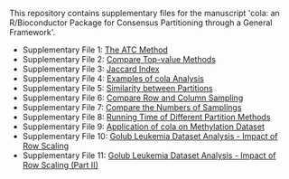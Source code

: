 
This repository contains supplementary files for the manuscript 'cola: an R/Bioconductor Package for Consensus Partitioning through a General Framework'.

- Supplementary File 1: [The ATC Method](https://jokergoo.github.io/cola_supplementary/suppl_1_ATC/suppl_1_ATC.html)
- Supplementary File 2: [Compare Top-value Methods](https://jokergoo.github.io/cola_supplementary/suppl_2_top_value/suppl_2_top_value.html)
- Supplementary File 3: [Jaccard Index](https://jokergoo.github.io/cola_supplementary/suppl_3_Jaccard_index/suppl_3_Jaccard_index.html)
- Supplementary File 4: [Examples of cola Analysis](https://jokergoo.github.io/cola_supplementary/suppl_4_report/suppl_4_report.html)
- Supplementary File 5: [Similarity between Partitions](https://jokergoo.github.io/cola_supplementary/suppl_5_similarity_between_partitions/suppl_5_similarity_between_partitions.html)
- Supplementary File 6: [Compare Row and Column Sampling](https://jokergoo.github.io/cola_supplementary/suppl_6_row_col/suppl_6_row_col.html)
- Supplementary File 7: [Compare the Numbers of Samplings](https://jokergoo.github.io/cola_supplementary/suppl_7_nrep/suppl_7_nrep.html)
- Supplementary File 8: [Running Time of Different Partition Methods](https://jokergoo.github.io/cola_supplementary/suppl_8_running_time/suppl_8_running_time.html)
- Supplementary File 9: [Application of cola on Methylation Dataset](https://jokergoo.github.io/cola_supplementary/suppl_9_meth_top_rows/suppl_9_meth_top_rows.html)
- Supplementary File 10: [Golub Leukemia Dataset Analysis - Impact of Row Scaling](https://jokergoo.github.io/cola_supplementary/suppl_10_row_scaling_Golub_2groups/suppl_10_row_scaling_Golub_2groups.html)
- Supplementary File 11: [Golub Leukemia Dataset Analysis - Impact of Row Scaling (Part II)](https://jokergoo.github.io/cola_supplementary/suppl_11_row_scaling_Golub_3groups/suppl_11_row_scaling_Golub_3groups.html)
